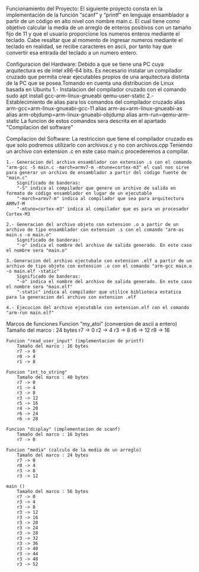Funcionamiento del Proyecto:
    El siguiente proyecto consta en la implementación de la función “scanf” y “printf” en lenguaje ensamblador a partir de un código en alto nivel con nombre main.c.  El cual tiene como objetivo calcular la media de un arreglo de enteros positivos con un tamaño fijo de 11 y que el usuario proporcione los numeros enteros mediante el teclado.
    Cabe resaltar que al momento de ingresar numeros mediante el teclado en realidad, se recibe caracteres en ascii, por tanto hay que convertir esa entrada del teclado a un numero entero.



Configuracion del Hardware:
    Debido a que se tiene una PC cuya arquitectura es de intel x86-64 bits. Es necesario instalar un compilador cruzado que permita crear ejecutables propios de una arquitectura distinta de la PC que se posea.Tomando en cuenta una distribucion de Linux basada en Ubuntu 
    1.- Instalacion del compilador cruzado con el comando sudo apt install gcc-arm-linux-gnueabi qemu-user-static
    2.- Establecimiento de alias para los comandos del compilador cruzado
        alias arm-gcc=arm-linux-gnueabi-gcc-11
        alias arm-as=arm-linux-gnueabi-as
        alias arm-objdump=arm-linux-gnueabi-objdump
        alias arm-run=qemu-arm-static
    La funcion de estos comandos sera descrita en el apartado "Compilacion del software"



Compilacion del Software:
    La restriccion que tiene el compilador cruzado es que solo podremos utilizarlo con archivos.c y no con archivos.cpp
    Teniendo un archivo con extension .c en este caso main.c procederemos a compilar.

    1.- Generacion del archivo ensamblador con extension .s con el comando "arm-gcc -S main.c -march=armv7-m -mtune=cortex-m3" el cual nos sirve para generar un archivo de ensamblador a partir del código fuente de "main.c" 
        Significado de banderas:
        "-S" indica al compilador que genere un archivo de salida en formato de código ensamblador en lugar de un ejecutable
        "-march=armv7-m" indica al compilador que sea para arquitectura ARMv7-M
        "-mtune=cortex-m3" indica al compilador que es para un procesador Cortex-M3

    2.- Generacion del archivo objeto con extension .o a partir de un archivo de tipo ensamblador con extension .s con el comando "arm-as main.s -o main.o"
        Significado de banderas:
        "-o" indica el nombre del archivo de salida generado. En este caso el nombre sera "main.o"
    
    3.-Generacion del archivo ejectubale con extension .elf a partir de un archivo de tipo objeto con extension .o con el comando "arm-gcc main.o -o main.elf -static"
        Significado de banderas:
        "-o" indica el nombre del archivo de salida generado. En este caso el nombre sera "main.elf"
        "-static" indica al compilador que utilice biblioteca estatica para la generacion del archivo con extension .elf
    
    4.- Ejecucion del archivo ejecutable con extension.elf con el comando "arm-run main.elf"



Marcos de funciones
    Funcion "my_atoi" (conversion de ascii a entero)
        Tamaño del marco : 24 bytes
        r7 -> 0
        r2 -> 4
        r3 -> 8
        r6 -> 12
        r9 -> 16

    Funcion "read_user_input" (implementacion de printf)
        Tamaño del marco : 16 bytes
        r7 -> 0
        r0 -> 4
        r1 -> 8

    Funcion "int_to_string" 
        Tamaño del marco : 40 bytes
        r7 -> 0
        r1 -> 4
        r3 -> 8
        r3 -> 12
        r5 -> 16
        r4 -> 20
        r6 -> 24
        r6 -> 28
    
    Funcion "display" (implementacion de scanf)
        Tamaño del marco : 16 bytes
        r7 -> 0

    Funcion "media" (calculo de la media de un arreglo)
        Tamaño del marco : 24 bytes
        r7 -> 0
        r0 -> 4
        r3 -> 8
        r3 -> 12

    main ()
        Tamaño del marco : 56 bytes
        r7 -> 0
        r3 -> 4
        r3 -> 8
        r3 -> 12    
        r3 -> 16
        r3 -> 20
        r3 -> 24
        r3 -> 28
        r3 -> 32
        r3 -> 36
        r3 -> 40
        r3 -> 44
        r3 -> 48
        r3 -> 52